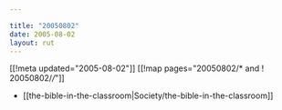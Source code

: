 ```yaml
---

title: "20050802"
date: 2005-08-02
layout: rut
---
```


[[!meta updated="2005-08-02"]]
[[!map pages="20050802/* and ! 20050802/*/*"]]
* [[the-bible-in-the-classroom|Society/the-bible-in-the-classroom]]
